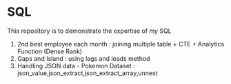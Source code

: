 # SQL
This repository is to demonstrate the expertise of my SQL

1. 2nd best employee each month : joining multiple table + CTE + Analytics Function (Dense Rank)
2. Gaps and Island : using lags and leads method
3. Handling JSON data - Pokemon Dataset : json_value,json_extract,json_extract_array,unnest
